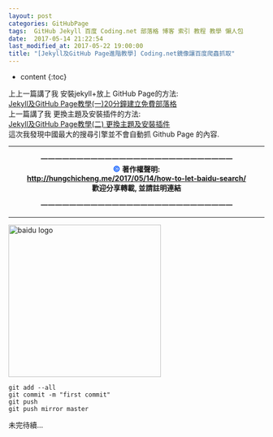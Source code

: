 ```yaml
---
layout: post
categories: GitHubPage
tags:  GitHub Jekyll 百度 Coding.net 部落格 博客 索引 教程 教學 懶人包
date:  2017-05-14 21:22:54
last_modified_at: 2017-05-22 19:00:00
title: "[Jekyll及GitHub Page進階教學] Coding.net鏡像讓百度爬蟲抓取"
---
```

<!--                 Title 的建議最大長度                    -->

* content
{:toc}

<!-- 文章概要 -->
上上一篇講了我 安裝jekyll+放上 GitHub Page的方法:<br>
[Jekyll及GitHub Page教學(一)20分鐘建立免費部落格](http://hungchicheng.me/2017/05/11/how-to-make-blog-on-github/)<br>
上一篇講了我 更換主題及安裝插件的方法:<br>
[Jekyll及GitHub Page教學(二) 更換主題及安裝插件](http://hungchicheng.me/2017/05/13/how-to-make-jekyll-plugin/)<br>
這次我發現中國最大的搜尋引擎並不會自動抓 Github Page 的內容.

<!-- more -->
<center><b>
<HR>一一一一一一一一一一一一一一一一一一一一一一一一一一一<br>
<font color="#0055FF" size="3">&copy;  </font>著作權聲明: <br>
<a href="http://hungchicheng.me/2017/05/14/how-to-let-baidu-search/" id="link" target="_blank">
	http://hungchicheng.me/2017/05/14/how-to-let-baidu-search/
</a><br>
歡迎分享轉載,  並請註明連結<br>

一一一一一一一一一一一一一一一一一一一一一一一一一一一<HR>
</b></center>
<!-- end -->

<!-- more -->

<img src="http://www.baidu.com/img/bd_logo1.png" alt="baidu logo" width="300"><br>
```
git add --all
git commit -m "first commit"
git push
git push mirror master
```
未完待續...